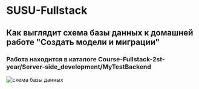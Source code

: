 # SUSU-Fullstack

## Как выглядит схема базы данных к домашней работе "Создать модели и миграции"
### Работа находится в каталоге Course-Fullstack-2st-year/Server-side_development/MyTestBackend

![cхема базы данных](D:\SUSU-Fullstack\Course-Fullstack-2st-year\Server-side_development\MyTestBackend\images\newCart.png)
